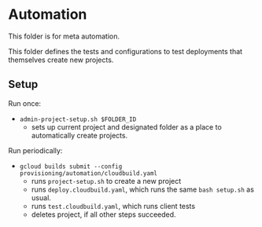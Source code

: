 # Automation

This folder is for meta automation. 

This folder defines the tests and configurations to test deployments that themselves create new projects. 

## Setup

Run once:
 * `admin-project-setup.sh $FOLDER_ID`
     - sets up current project and designated folder as a place to automatically create projects. 

Run periodically: 

 * `gcloud builds submit --config provisioning/automation/cloudbuild.yaml`
    - runs `project-setup.sh` to create a new project
    - runs `deploy.cloudbuild.yaml`, which runs the same `bash setup.sh` as usual.
    - runs `test.cloudbuild.yaml`, which runs client tests
    - deletes project, if all other steps succeeded.


